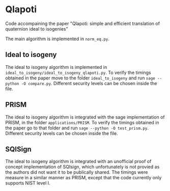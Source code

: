 # Qlapoti

Code accompaining the paper "Qlapoti: simple and efficient translation of
quaternion ideal to isogenies"

The main algorithm is implemented in `norm_eq.py`.

## Ideal to isogeny

The ideal to isogeny algorithm is implemented in
`ideal_to_isogeny/ideal_to_isogeny_qlapoti.py`. To verify the timings obtained
in the paper move to the folder `ideal_to_isogeny` and run `sage --python -O
compare.py`. Different security levels can be chosen inside the file.

## PRISM

The ideal to isogeny algorithm is integrated with the sage implementation of
PRISM, in the folder `applications/PRISM`. To verify the timings obtained in
the paper go to that folder and run `sage --python -O test_prism.py`. Different
security levels can be chosen inside the file.

## SQISign

The ideal to isogeny algorithm is integrated with an unofficial proof of
concept implementation of SQIsign, which unfortunately is not provied as
the authors did not want it to be publically shared. The timings were 
measure in a similar manner as PRISM, except that the code currently only 
supports NIST level I.
